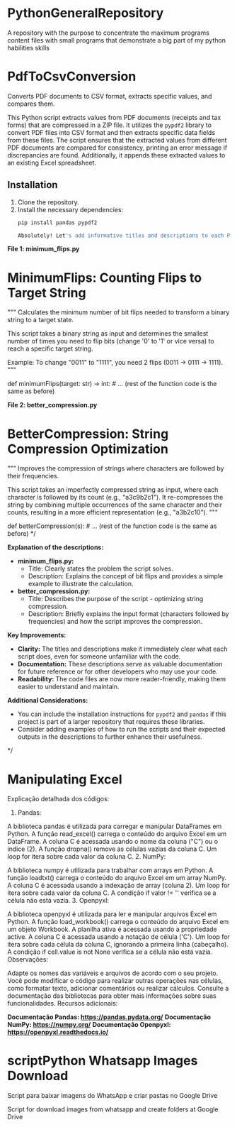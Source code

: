# PythonGeneralRepository
A repository with the purpose to concentrate the maximum programs content files with small programs that demonstrate a big part of my python habilities skills

# PdfToCsvConversion

Converts PDF documents to CSV format, extracts specific values, and compares them.

This Python script extracts values from PDF documents (receipts and tax forms) that are compressed in a ZIP file. It utilizes the `pypdf2` library to convert PDF files into CSV format and then extracts specific data fields from these files. The script ensures that the extracted values from different PDF documents are compared for consistency, printing an error message if discrepancies are found. Additionally, it appends these extracted values to an existing Excel spreadsheet.

## Installation

1. Clone the repository.
2. Install the necessary dependencies:
   ```bash
   pip install pandas pypdf2

   Absolutely! Let's add informative titles and descriptions to each Python file following your suggested format.

**File 1: minimum_flips.py**


# MinimumFlips: Counting Flips to Target String

"""
Calculates the minimum number of bit flips needed to transform a binary string to a target state.

This script takes a binary string as input and determines the smallest number of times you need to flip bits (change '0' to '1' or vice versa) to reach a specific target string.

Example:
To change "0011" to "1111", you need 2 flips (0011 -> 0111 -> 1111).
"""

def minimumFlips(target: str) -> int:
    # ... (rest of the function code is the same as before)


**File 2: better_compression.py**


# BetterCompression: String Compression Optimization

"""
Improves the compression of strings where characters are followed by their frequencies.

This script takes an imperfectly compressed string as input, where each character is followed by its count (e.g., "a3c9b2c1"). It re-compresses the string by combining multiple occurrences of the same character and their counts, resulting in a more efficient representation (e.g., "a3b2c10").
"""

def betterCompression(s):
    # ... (rest of the function code is the same as before)
*/

**Explanation of the descriptions:**

* **minimum_flips.py:**
    - Title: Clearly states the problem the script solves.
    - Description: Explains the concept of bit flips and provides a simple example to illustrate the calculation.
* **better_compression.py:**
    - Title: Describes the purpose of the script - optimizing string compression.
    - Description: Briefly explains the input format (characters followed by frequencies) and how the script improves the compression.

**Key Improvements:**

* **Clarity:** The titles and descriptions make it immediately clear what each script does, even for someone unfamiliar with the code.
* **Documentation:** These descriptions serve as valuable documentation for future reference or for other developers who may use your code.
* **Readability:** The code files are now more reader-friendly, making them easier to understand and maintain.

**Additional Considerations:**

* You can include the installation instructions for `pypdf2` and `pandas` if this project is part of a larger repository that requires these libraries.
* Consider adding examples of how to run the scripts and their expected outputs in the descriptions to further enhance their usefulness.

*/

# Manipulating Excel

Explicação detalhada dos códigos:

1. Pandas:

A biblioteca pandas é utilizada para carregar e manipular DataFrames em Python.
A função read_excel() carrega o conteúdo do arquivo Excel em um DataFrame.
A coluna C é acessada usando o nome da coluna ("C") ou o índice (2).
A função dropna() remove as células vazias da coluna C.
Um loop for itera sobre cada valor da coluna C.
2. NumPy:

A biblioteca numpy é utilizada para trabalhar com arrays em Python.
A função loadtxt() carrega o conteúdo do arquivo Excel em um array NumPy.
A coluna C é acessada usando a indexação de array (coluna 2).
Um loop for itera sobre cada valor da coluna C.
A condição if valor != '' verifica se a célula não está vazia.
3. Openpyxl:

A biblioteca openpyxl é utilizada para ler e manipular arquivos Excel em Python.
A função load_workbook() carrega o conteúdo do arquivo Excel em um objeto Workbook.
A planilha ativa é acessada usando a propriedade active.
A coluna C é acessada usando a notação de célula ('C').
Um loop for itera sobre cada célula da coluna C, ignorando a primeira linha (cabeçalho).
A condição if cell.value is not None verifica se a célula não está vazia.
Observações:

Adapte os nomes das variáveis e arquivos de acordo com o seu projeto.
Você pode modificar o código para realizar outras operações nas células, como formatar texto, adicionar comentários ou realizar cálculos.
Consulte a documentação das bibliotecas para obter mais informações sobre suas funcionalidades.
Recursos adicionais:


**Documentação Pandas: https://pandas.pydata.org/**
**Documentação NumPy: https://numpy.org/**
**Documentação Openpyxl: https://openpyxl.readthedocs.io/**

# scriptPython Whatsapp Images Download

Script para baixar imagens do WhatsApp e criar pastas no Google Drive

Script for download images from whatsapp and create folders at Google Drive
